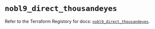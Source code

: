 # `nobl9_direct_thousandeyes`

Refer to the Terraform Registory for docs: [`nobl9_direct_thousandeyes`](https://registry.terraform.io/providers/nobl9/nobl9/0.22.0/docs/resources/direct_thousandeyes).
